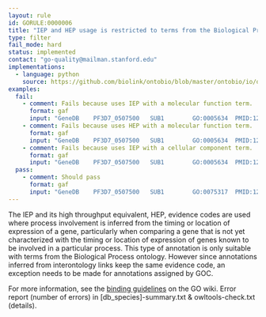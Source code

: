 ```yaml
---
layout: rule
id: GORULE:0000006
title: "IEP and HEP usage is restricted to terms from the Biological Process ontology, except for interontology links"
type: filter
fail_mode: hard
status: implemented
contact: "go-quality@mailman.stanford.edu"
implementations:
  - language: python
    source: https://github.com/biolink/ontobio/blob/master/ontobio/io/qc.py
examples:
  fail:
    - comment: Fails because uses IEP with a molecular function term.
      format: gaf
      input: "GeneDB	PF3D7_0507500	SUB1		GO:0005634	PMID:12764150	IEP		F	subtilisin-like	protease 1	gene	NCBITaxon:36329	20090624	GeneDB"
    - comment: Fails because uses HEP with a molecular function term.
      format: gaf
      input: "GeneDB	PF3D7_0507500	SUB1		GO:0005634	PMID:12764150	HEP		F	subtilisin-like	protease 1	gene	NCBITaxon:36329	20090624	GeneDB"
    - comment: Fails because uses IEP with a cellular component term.
      format: gaf
      input: "GeneDB	PF3D7_0507500	SUB1		GO:0005634	PMID:12764150	IEP		F	subtilisin-like	protease 1	gene	NCBITaxon:36329	20090624	GeneDB"
  pass:
    - comment: Should pass
      format: gaf
      input: "GeneDB	PF3D7_0507500	SUB1		GO:0075317	PMID:12764150	IEP		F	subtilisin-like	protease 1	gene	NCBITaxon:36329	20090624	GeneDB"
---
```

The IEP and its high throughput equivalent, HEP, evidence codes are used where process involvement is inferred from
the timing or location of expression of a gene, particularly when comparing a gene that is not yet characterized with the timing or
location of expression of genes known to be involved in a particular process. This type of annotation is only suitable with terms from the
Biological Process ontology. However since annotations inferred from interontology links keep the same evidence code, an exception needs to be made for annotations assigned by GOC. 

For more information, see the [binding
guidelines](http://wiki.geneontology.org/index.php/Binding_Guidelines)
on the GO wiki.
Error report (number of errors) in [db_species]-summary.txt & owltools-check.txt (details).
